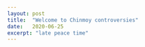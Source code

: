 ```yaml
---
layout: post
title:  "Welcome to Chinmoy controversies"
date:   2020-06-25
excerpt: "late peace time"
---
```

